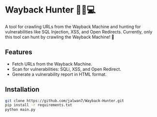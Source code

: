 # Wayback Hunter 🕵️‍♂️💻

A tool for crawling URLs from the Wayback Machine and hunting for vulnerabilities like SQL Injection, XSS, and Open Redirects. Currently, only this tool can hunt by crawling the Wayback Machine! 🚀

## Features
- Fetch URLs from the Wayback Machine.
- Scan for vulnerabilities: SQLi, XSS, and Open Redirect.
- Generate a vulnerability report in HTML format.

## Installation

   ```bash
   git clone https://github.com/jalwan7/Wayback-Hunter.git
   pip install -r requirements.txt
   python main.py
   ```
   
